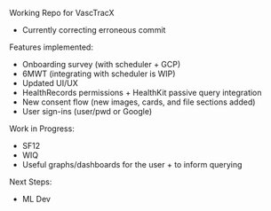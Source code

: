 Working Repo for VascTracX
- Currently correcting erroneous commit

Features implemented:
- Onboarding survey (with scheduler + GCP)
- 6MWT (integrating with scheduler is WIP)
- Updated UI/UX
- HealthRecords permissions + HealthKit passive query integration
- New consent flow (new images, cards, and file sections added)
- User sign-ins (user/pwd or Google)

Work in Progress:
- SF12
- WIQ
- Useful graphs/dashboards for the user + to inform querying

Next Steps:
- ML Dev
